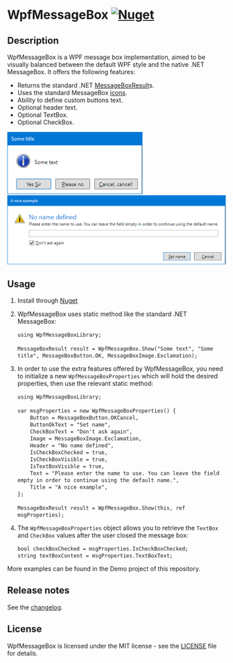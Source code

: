 # WpfMessageBox [![Nuget](https://img.shields.io/nuget/v/WpfMessageBox.svg)](https://www.nuget.org/packages/WpfMessageBox)

## Description

WpfMessageBox is a WPF message box implementation, aimed to be visually balanced between the default WPF style and the native .NET MessageBox. It offers the following features:

* Returns the standard .NET [MessageBoxResult](https://docs.microsoft.com/en-us/dotnet/api/system.windows.messageboxresult)s.
* Uses the standard MessageBox [icons](https://docs.microsoft.com/en-us/windows/desktop/uxguide/vis-std-icons).
* Ability to define custom buttons text.
* Optional header text.
* Optional TextBox.
* Optional CheckBox.

![Screenshot 1](docs/images/Screenshot-custom-buttons.png)
![Screenshot 2](docs/images/Screenshot-full.png)

## Usage

1. Install through [Nuget](https://www.nuget.org/packages/WpfMessageBox)
2. WpfMessageBox uses static method like the standard .NET MessageBox:

    ```
    using WpfMessageBoxLibrary;

    MessageBoxResult result = WpfMessageBox.Show("Some text", "Some title", MessageBoxButton.OK, MessageBoxImage.Exclamation);
    ```
3. In order to use the extra features offered by WpfMessageBox, you need to initialize a new `WpfMessageBoxProperties` which will hold the desired properties, then use the relevant static method:

    ```
    using WpfMessageBoxLibrary;

    var msgProperties = new WpfMessageBoxProperties() {
        Button = MessageBoxButton.OKCancel,
        ButtonOkText = "Set name",
        CheckBoxText = "Don't ask again",
        Image = MessageBoxImage.Exclamation,
        Header = "No name defined",
        IsCheckBoxChecked = true,
        IsCheckBoxVisible = true,
        IsTextBoxVisible = true,
        Text = "Please enter the name to use. You can leave the field empty in order to continue using the default name.",
        Title = "A nice example",
    };

    MessageBoxResult result = WpfMessageBox.Show(this, ref msgProperties);
    ```

4. The `WpfMessageBoxProperties` object allows you to retrieve the `TextBox` and `CheckBox` values after the user closed the message box:

    ```
    bool checkBoxChecked = msgProperties.IsCheckBoxChecked;
    string textBoxContent = msgProperties.TextBoxText;
    ```

More examples can be found in the Demo project of this repository.

## Release notes

See the [changelog](CHANGELOG.md).

## License

WpfMessageBox is licensed under the MIT license - see the [LICENSE](LICENSE) file for details.
